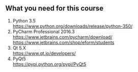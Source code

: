 ## What you need for this course
1. Python 3.5<br/>
https://www.python.org/downloads/release/python-350/<br/>
2. PyCharm Professional 2016.3<br/>
https://www.jetbrains.com/pycharm/download/<br/>
https://www.jetbrains.com/shop/eform/students<br/>
3. Qt 5.X<br/>
https://www.qt.io/developers/<br/>
4. PyQt5<br/>
https://pypi.python.org/pypi/PyQt5<br/>
